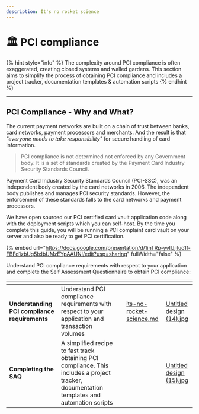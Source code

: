 ```yaml
---
description: It's no rocket science
---
```


# 🏛 PCI compliance

{% hint style="info" %}
The complexity around PCI compliance is often exaggerated, creating closed systems and walled gardens. This section aims to simplify the process of obtaining PCI compliance and includes a project tracker, documentation templates & automation scripts
{% endhint %}

***

## PCI Compliance - Why and What?

The current payment networks are built on a chain of trust between banks, card networks, payment processors and merchants. And the result is that _"everyone needs to take responsibility"_ for secure handling of card information.

> PCI compliance is not determined not enforced by any Government body. It is a set of standards created by the Payment Card Industry Security Standards Council.

Payment Card Industry Security Standards Council (PCI-SSC), was an independent body created by the card networks in 2006. The independent body publishes and manages PCI security standards. However, the enforcement of these standards falls to the card networks and payment processors.

We have  open sourced our PCI certified card vault application code along with the deployment scripts which you can self-host. By the time you complete this guide, you will be running a PCI complaint card vault on your server and also be ready to get PCI certification.

{% embed url="https://docs.google.com/presentation/d/1inTRp-yvIUjiIuo1f-FBFd1zbUq5IxIbUMzEYpAAUNI/edit?usp=sharing" fullWidth="false" %}

Understand PCI compliance requirements with respect to your application and complete the Self Assessment Questionnaire to obtain PCI compliance:

<table data-card-size="large" data-view="cards"><thead><tr><th></th><th></th><th></th><th data-hidden data-card-target data-type="content-ref"></th><th data-hidden data-card-cover data-type="files"></th></tr></thead><tbody><tr><td><strong>Understanding PCI compliance requirements</strong></td><td>Understand PCI compliance requirements with respect to your application and transaction volumes</td><td></td><td><a href="its-no-rocket-science.md">its-no-rocket-science.md</a></td><td><a href="../../../.gitbook/assets/Untitled design (14).jpg">Untitled design (14).jpg</a></td></tr><tr><td><strong>Completing the SAQ</strong></td><td>A simplified recipe to fast track obtaining PCI compliance. This includes a project tracker, documentation templates and automation scripts </td><td></td><td></td><td><a href="../../../.gitbook/assets/Untitled design (15).jpg">Untitled design (15).jpg</a></td></tr></tbody></table>
